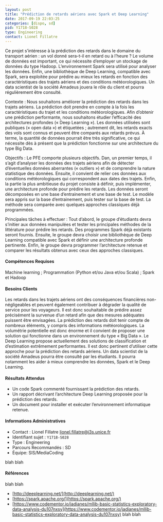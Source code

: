 ```yaml
---
layout: post
title: "Prédiction de retards aériens avec Spark et Deep Learning"
date: 2017-09-19 22:03:25
categories: [dispo, sd]
pid: Y1718-S028
type: Engineering
contact: Lionel Fillatre
---
```

       
Ce projet s’intéresse à la prédiction des retards dans le domaine du transport aérien : un vol donné sera-t-il en retard ou à l’heure ? Le volume de données est important, ce qui nécessite d’employer un stockage de données du type Hadoop. L’environnement Spark sera utilisé pour analyser les données. Enfin, une bibliothèque de Deep Learning, compatible avec Spark, sera exploitée pour prédire au mieux les retards en fonction des caractéristiques des trajets aériens et des conditions météorologiques. Un data scientist de la société Amadeus jouera le rôle du client et pourra régulièrement être consulté.

Contexte :
Nous souhaitons améliorer la prédiction des retards dans les trajets aériens. La prédiction doit prendre en compte à la fois les caractéristiques du trajet et les conditions météorologiques. Afin d’obtenir une prédiction performante, nous souhaitons étudier l’efficacité des architectures profondes (« Deep Learning »). Les données utilisées sont publiques (« open data ») et étiquetées ; autrement dit, les retards exacts des vols sont connus et peuvent être comparés aux retards prévus. À terme, la quantité de données pourrait être très significative, ce qui nécessite dès à présent que la prédiction fonctionne sur une architecture du type Big Data.

Objectifs :
Le PFE comporte plusieurs objectifs. Dan, un premier temps, il s’agit d’analyser les données des trajets aériens afin de détecter d’éventuelles données aberrantes (« outliers ») et de comprendre la nature statistique des données. Ensuite, il convient de relier ces données aux conditions météorologiques qui correspondent aux dates des trajets. Enfin, la partie la plus ambitieuse du projet consiste à définir, puis implémenter, une architecture profonde pour prédire les retards. Les données seront décomposées en une base d’entrainement et une base de test. Le modèle sera appris sur la base d’entrainement, puis tester sur la base de test. La méthode sera comparée avec quelques approches classiques déjà programmées.

Principales tâches à effectuer :
Tout d’abord, le groupe d’étudiants devra s’initier aux données manipulées et tester les principales méthodes de la littérature pour prédire les retards. Des programmes Spark déjà existants seront fournis.
Ensuite, le groupe devra choisir une bibliothèque de Deep Learning compatible avec Spark et définir une architecture profonde pertinente.
Enfin, le groupe devra programmer l’architecture retenue et comparer les résultats obtenus avec ceux des approches classiques.

#### Compétences Requises
Machine learning ; Programmation (Python et/ou Java et/ou Scala) ; Spark et Hadoop


#### Besoins Clients
Les retards dans les trajets aériens ont des conséquences financières non-négligeables et peuvent également contribuer à dégrader la qualité de service pour les voyageurs. Il est donc souhaitable de prédire assez précisément la survenue d’un retard afin que des mesures adéquates puissent être envisagées. 
La prédiction des retards doit tenir compte de nombreux éléments, y compris des informations météorologiques. La volumétrie potentielle est donc énorme et il convient de proposer une solution qui fonctionne dans un environnement du type « Big Data ». Le Deep Learning propose actuellement des solutions de classification et d’estimation extrêmement performantes. Il est donc pertinent d’utiliser cette approche pour la prédiction des retards aériens. Un data scientist de la société Amadeus pourra être consulté par les étudiants. Il pourra notamment les aider à mieux comprendre les données, Spark et le Deep Learning.


#### Résultats Attendus
- Un code Spark commenté fournissant la prédiction des retards.
- Un rapport décrivant l’architecture Deep Learning proposée pour la prédiction des retards.
- Un document pour installer et exécuter l’environnement informatique retenue.

     

#### Informations Administratives
  * Contact : Lionel Fillatre <lionel.fillatre@i3s.unice.fr>
  * Identifiant sujet : `Y1718-S028`
  * Type : Engineering
  * Parcours Recommandés : SD
  * Équipe: SIS/MediaCoding

 blah blah
#### Références
 blah blah

  * [http://deeplearning.net/](http://deeplearning.net/)
  * [https://spark.apache.org/](https://spark.apache.org/)
  * [https://www.codementor.io/jadianes/mllib-basic-statistics-exploratory-data-analysis-du107nxsy](https://www.codementor.io/jadianes/mllib-basic-statistics-exploratory-data-analysis-du107nxsy)
 blah blah
     